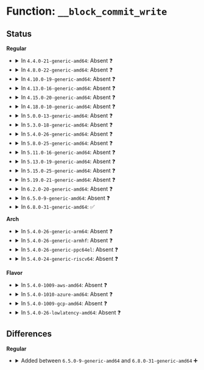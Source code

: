 # Function: <code>__block_commit_write</code>

## Status
<b>Regular</b>
<ul>
<li>
<details>
<summary>In <code>4.4.0-21-generic-amd64</code>: Absent ❓</summary>

```json
{
  "name": "__block_commit_write",
  "collision_type": "Unique Static",
  "inline_type": "Selective",
  "funcs": [
    {
      "addr": 18446744071581217248,
      "name": "__block_commit_write",
      "external": false,
      "loc": "fs/buffer.c:1987",
      "file": "fs/buffer.c",
      "inline": "not declared, inlined",
      "caller_inline": [],
      "caller_func": [
        "fs/buffer.c:block_write_end",
        "fs/buffer.c:block_page_mkwrite"
      ]
    }
  ],
  "symbols": [
    {
      "addr": 18446744071581217248,
      "name": "__block_commit_write.isra.21",
      "section": ".text",
      "bind": "STB_LOCAL",
      "size": 162
    }
  ]
}
```
</details>
</li>
<li>
<details>
<summary>In <code>4.8.0-22-generic-amd64</code>: Absent ❓</summary>

```json
{
  "name": "__block_commit_write",
  "collision_type": "Unique Static",
  "inline_type": "Selective",
  "funcs": [
    {
      "addr": 18446744071581381312,
      "name": "__block_commit_write",
      "external": false,
      "loc": "fs/buffer.c:2043",
      "file": "fs/buffer.c",
      "inline": "not declared, inlined",
      "caller_inline": [],
      "caller_func": [
        "fs/buffer.c:block_page_mkwrite",
        "fs/buffer.c:block_write_end"
      ]
    }
  ],
  "symbols": [
    {
      "addr": 18446744071581381312,
      "name": "__block_commit_write.isra.21",
      "section": ".text",
      "bind": "STB_LOCAL",
      "size": 162
    }
  ]
}
```
</details>
</li>
<li>
<details>
<summary>In <code>4.10.0-19-generic-amd64</code>: Absent ❓</summary>

```json
{
  "name": "__block_commit_write",
  "collision_type": "Unique Static",
  "inline_type": "Selective",
  "funcs": [
    {
      "addr": 18446744071581459456,
      "name": "__block_commit_write",
      "external": false,
      "loc": "fs/buffer.c:2084",
      "file": "fs/buffer.c",
      "inline": "not declared, inlined",
      "caller_inline": [],
      "caller_func": [
        "fs/buffer.c:block_page_mkwrite",
        "fs/buffer.c:block_write_end"
      ]
    }
  ],
  "symbols": [
    {
      "addr": 18446744071581459456,
      "name": "__block_commit_write.isra.28",
      "section": ".text",
      "bind": "STB_LOCAL",
      "size": 162
    }
  ]
}
```
</details>
</li>
<li>
<details>
<summary>In <code>4.13.0-16-generic-amd64</code>: Absent ❓</summary>

```json
{
  "name": "__block_commit_write",
  "collision_type": "Unique Static",
  "inline_type": "Selective",
  "funcs": [
    {
      "addr": 18446744071581516000,
      "name": "__block_commit_write",
      "external": false,
      "loc": "fs/buffer.c:2081",
      "file": "fs/buffer.c",
      "inline": "not declared, inlined",
      "caller_inline": [],
      "caller_func": [
        "fs/buffer.c:block_page_mkwrite",
        "fs/buffer.c:block_write_end"
      ]
    }
  ],
  "symbols": [
    {
      "addr": 18446744071581516000,
      "name": "__block_commit_write.isra.29",
      "section": ".text",
      "bind": "STB_LOCAL",
      "size": 155
    }
  ]
}
```
</details>
</li>
<li>
<details>
<summary>In <code>4.15.0-20-generic-amd64</code>: Absent ❓</summary>

```json
{
  "name": "__block_commit_write",
  "collision_type": "Unique Static",
  "inline_type": "Selective",
  "funcs": [
    {
      "addr": 18446744071581657712,
      "name": "__block_commit_write",
      "external": false,
      "loc": "fs/buffer.c:2041",
      "file": "fs/buffer.c",
      "inline": "not declared, inlined",
      "caller_inline": [],
      "caller_func": [
        "fs/buffer.c:block_page_mkwrite",
        "fs/buffer.c:block_write_end"
      ]
    }
  ],
  "symbols": [
    {
      "addr": 18446744071581657712,
      "name": "__block_commit_write.isra.31",
      "section": ".text",
      "bind": "STB_LOCAL",
      "size": 151
    }
  ]
}
```
</details>
</li>
<li>
<details>
<summary>In <code>4.18.0-10-generic-amd64</code>: Absent ❓</summary>

```json
{
  "name": "__block_commit_write",
  "collision_type": "Unique Static",
  "inline_type": "Selective",
  "funcs": [
    {
      "addr": 18446744071581820352,
      "name": "__block_commit_write",
      "external": false,
      "loc": "fs/buffer.c:2012",
      "file": "fs/buffer.c",
      "inline": "not declared, inlined",
      "caller_inline": [],
      "caller_func": [
        "fs/buffer.c:block_page_mkwrite",
        "fs/buffer.c:block_write_end"
      ]
    }
  ],
  "symbols": [
    {
      "addr": 18446744071581820352,
      "name": "__block_commit_write.isra.37",
      "section": ".text",
      "bind": "STB_LOCAL",
      "size": 159
    }
  ]
}
```
</details>
</li>
<li>
<details>
<summary>In <code>5.0.0-13-generic-amd64</code>: Absent ❓</summary>

```json
{
  "name": "__block_commit_write",
  "collision_type": "Unique Static",
  "inline_type": "Selective",
  "funcs": [
    {
      "addr": 18446744071581907520,
      "name": "__block_commit_write",
      "external": false,
      "loc": "fs/buffer.c:2021",
      "file": "fs/buffer.c",
      "inline": "not declared, inlined",
      "caller_inline": [],
      "caller_func": [
        "fs/buffer.c:block_page_mkwrite",
        "fs/buffer.c:block_write_end"
      ]
    }
  ],
  "symbols": [
    {
      "addr": 18446744071581907520,
      "name": "__block_commit_write.isra.41",
      "section": ".text",
      "bind": "STB_LOCAL",
      "size": 159
    }
  ]
}
```
</details>
</li>
<li>
<details>
<summary>In <code>5.3.0-18-generic-amd64</code>: Absent ❓</summary>

```json
{
  "name": "__block_commit_write",
  "collision_type": "Unique Static",
  "inline_type": "Selective",
  "funcs": [
    {
      "addr": 18446744071582044464,
      "name": "__block_commit_write",
      "external": false,
      "loc": "fs/buffer.c:2022",
      "file": "fs/buffer.c",
      "inline": "not declared, inlined",
      "caller_inline": [],
      "caller_func": [
        "fs/buffer.c:block_page_mkwrite",
        "fs/buffer.c:block_write_end"
      ]
    }
  ],
  "symbols": [
    {
      "addr": 18446744071582044464,
      "name": "__block_commit_write.isra.0",
      "section": ".text",
      "bind": "STB_LOCAL",
      "size": 177
    }
  ]
}
```
</details>
</li>
<li>
<details>
<summary>In <code>5.4.0-26-generic-amd64</code>: Absent ❓</summary>

```json
{
  "name": "__block_commit_write",
  "collision_type": "Unique Static",
  "inline_type": "Selective",
  "funcs": [
    {
      "addr": 18446744071582122240,
      "name": "__block_commit_write",
      "external": false,
      "loc": "fs/buffer.c:2022",
      "file": "fs/buffer.c",
      "inline": "not declared, inlined",
      "caller_inline": [],
      "caller_func": [
        "fs/buffer.c:block_page_mkwrite",
        "fs/buffer.c:block_write_end"
      ]
    }
  ],
  "symbols": [
    {
      "addr": 18446744071582122240,
      "name": "__block_commit_write.isra.0",
      "section": ".text",
      "bind": "STB_LOCAL",
      "size": 177
    }
  ]
}
```
</details>
</li>
<li>
<details>
<summary>In <code>5.8.0-25-generic-amd64</code>: Absent ❓</summary>

```json
{
  "name": "__block_commit_write",
  "collision_type": "Unique Static",
  "inline_type": "Selective",
  "funcs": [
    {
      "addr": 18446744071582360304,
      "name": "__block_commit_write",
      "external": false,
      "loc": "fs/buffer.c:2066",
      "file": "fs/buffer.c",
      "inline": "not declared, inlined",
      "caller_inline": [],
      "caller_func": [
        "fs/buffer.c:block_page_mkwrite",
        "fs/buffer.c:generic_write_end"
      ]
    }
  ],
  "symbols": [
    {
      "addr": 18446744071582360304,
      "name": "__block_commit_write.constprop.0.isra.0",
      "section": ".text",
      "bind": "STB_LOCAL",
      "size": 181
    }
  ]
}
```
</details>
</li>
<li>
<details>
<summary>In <code>5.11.0-16-generic-amd64</code>: Absent ❓</summary>

```json
{
  "name": "__block_commit_write",
  "collision_type": "Unique Static",
  "inline_type": "Selective",
  "funcs": [
    {
      "addr": 18446744071582417936,
      "name": "__block_commit_write",
      "external": false,
      "loc": "fs/buffer.c:2065",
      "file": "fs/buffer.c",
      "inline": "not declared, inlined",
      "caller_inline": [],
      "caller_func": [
        "fs/buffer.c:block_page_mkwrite",
        "fs/buffer.c:generic_write_end"
      ]
    }
  ],
  "symbols": [
    {
      "addr": 18446744071582417936,
      "name": "__block_commit_write.constprop.0.isra.0",
      "section": ".text",
      "bind": "STB_LOCAL",
      "size": 181
    }
  ]
}
```
</details>
</li>
<li>
<details>
<summary>In <code>5.13.0-19-generic-amd64</code>: Absent ❓</summary>

```json
{
  "name": "__block_commit_write",
  "collision_type": "Unique Static",
  "inline_type": "Selective",
  "funcs": [
    {
      "addr": 18446744071582445072,
      "name": "__block_commit_write",
      "external": false,
      "loc": "fs/buffer.c:2085",
      "file": "fs/buffer.c",
      "inline": "not declared, inlined",
      "caller_inline": [],
      "caller_func": [
        "fs/buffer.c:block_page_mkwrite",
        "fs/buffer.c:generic_write_end"
      ]
    }
  ],
  "symbols": [
    {
      "addr": 18446744071582445072,
      "name": "__block_commit_write.constprop.0.isra.0",
      "section": ".text",
      "bind": "STB_LOCAL",
      "size": 198
    }
  ]
}
```
</details>
</li>
<li>
<details>
<summary>In <code>5.15.0-25-generic-amd64</code>: Absent ❓</summary>

```json
{
  "name": "__block_commit_write",
  "collision_type": "Unique Static",
  "inline_type": "Selective",
  "funcs": [
    {
      "addr": 18446744071582766112,
      "name": "__block_commit_write",
      "external": false,
      "loc": "fs/buffer.c:2064",
      "file": "fs/buffer.c",
      "inline": "not declared, inlined",
      "caller_inline": [],
      "caller_func": [
        "fs/buffer.c:block_page_mkwrite",
        "fs/buffer.c:generic_write_end"
      ]
    }
  ],
  "symbols": [
    {
      "addr": 18446744071582766112,
      "name": "__block_commit_write.constprop.0.isra.0",
      "section": ".text",
      "bind": "STB_LOCAL",
      "size": 198
    }
  ]
}
```
</details>
</li>
<li>
<details>
<summary>In <code>5.19.0-21-generic-amd64</code>: Absent ❓</summary>

```json
{
  "name": "__block_commit_write",
  "collision_type": "Unique Static",
  "inline_type": "Selective",
  "funcs": [
    {
      "addr": 18446744071583329680,
      "name": "__block_commit_write",
      "external": false,
      "loc": "fs/buffer.c:2061",
      "file": "fs/buffer.c",
      "inline": "not declared, inlined",
      "caller_inline": [],
      "caller_func": [
        "fs/buffer.c:block_page_mkwrite",
        "fs/buffer.c:generic_write_end"
      ]
    }
  ],
  "symbols": [
    {
      "addr": 18446744071583329680,
      "name": "__block_commit_write.constprop.0.isra.0",
      "section": ".text",
      "bind": "STB_LOCAL",
      "size": 191
    }
  ]
}
```
</details>
</li>
<li>
<details>
<summary>In <code>6.2.0-20-generic-amd64</code>: Absent ❓</summary>

```json
{
  "name": "__block_commit_write",
  "collision_type": "Unique Static",
  "inline_type": "Selective",
  "funcs": [
    {
      "addr": 18446744071583914832,
      "name": "__block_commit_write",
      "external": false,
      "loc": "fs/buffer.c:2046",
      "file": "fs/buffer.c",
      "inline": "not declared, inlined",
      "caller_inline": [],
      "caller_func": [
        "fs/buffer.c:block_page_mkwrite",
        "fs/buffer.c:generic_write_end"
      ]
    }
  ],
  "symbols": [
    {
      "addr": 18446744071583914832,
      "name": "__block_commit_write.constprop.0.isra.0",
      "section": ".text",
      "bind": "STB_LOCAL",
      "size": 183
    }
  ]
}
```
</details>
</li>
<li>
<details>
<summary>In <code>6.5.0-9-generic-amd64</code>: Absent ❓</summary>

```json
{
  "name": "__block_commit_write",
  "collision_type": "Unique Static",
  "inline_type": "Selective",
  "funcs": [
    {
      "addr": 18446744071584123168,
      "name": "__block_commit_write",
      "external": false,
      "loc": "fs/buffer.c:2183",
      "file": "fs/buffer.c",
      "inline": "not declared, inlined",
      "caller_inline": [],
      "caller_func": [
        "fs/buffer.c:block_page_mkwrite",
        "fs/buffer.c:block_commit_write",
        "fs/buffer.c:block_commit_write",
        "fs/buffer.c:block_commit_write",
        "fs/buffer.c:block_write_end"
      ]
    }
  ],
  "symbols": [
    {
      "addr": 18446744071584123168,
      "name": "__block_commit_write.isra.0",
      "section": ".text",
      "bind": "STB_LOCAL",
      "size": 173
    }
  ]
}
```
</details>
</li>
<li>
<details>
<summary>In <code>6.8.0-31-generic-amd64</code>: ✅</summary>

```c
void __block_commit_write(struct folio * folio, size_t from, size_t to)
```

```json
{
  "name": "__block_commit_write",
  "collision_type": "Unique Static",
  "inline_type": "No",
  "funcs": [
    {
      "addr": 18446744071584338544,
      "name": "__block_commit_write",
      "external": false,
      "loc": "fs/buffer.c:2157",
      "file": "fs/buffer.c",
      "inline": "seen, unknown",
      "caller_inline": [],
      "caller_func": [
        "fs/buffer.c:block_page_mkwrite",
        "fs/buffer.c:block_commit_write",
        "fs/buffer.c:block_commit_write",
        "fs/buffer.c:block_commit_write",
        "fs/buffer.c:block_write_end"
      ]
    }
  ],
  "symbols": [
    {
      "addr": 18446744071584338544,
      "name": "__block_commit_write",
      "section": ".text",
      "bind": "STB_LOCAL",
      "size": 173
    }
  ]
}
```
</details>
</li>
</ul>
<b>Arch</b>
<ul>
<li>
<details>
<summary>In <code>5.4.0-26-generic-arm64</code>: Absent ❓</summary>

```json
{
  "name": "__block_commit_write",
  "collision_type": "Unique Static",
  "inline_type": "Selective",
  "funcs": [
    {
      "addr": 18446603336493666232,
      "name": "__block_commit_write",
      "external": false,
      "loc": "fs/buffer.c:2022",
      "file": "fs/buffer.c",
      "inline": "not declared, inlined",
      "caller_inline": [],
      "caller_func": [
        "fs/buffer.c:block_page_mkwrite",
        "fs/buffer.c:block_write_end"
      ]
    }
  ],
  "symbols": [
    {
      "addr": 18446603336493666232,
      "name": "__block_commit_write.isra.0",
      "section": ".text",
      "bind": "STB_LOCAL",
      "size": 336
    }
  ]
}
```
</details>
</li>
<li>
<details>
<summary>In <code>5.4.0-26-generic-armhf</code>: Absent ❓</summary>

```json
{
  "name": "__block_commit_write",
  "collision_type": "Unique Static",
  "inline_type": "Selective",
  "funcs": [
    {
      "addr": 3227196864,
      "name": "__block_commit_write",
      "external": false,
      "loc": "fs/buffer.c:2022",
      "file": "fs/buffer.c",
      "inline": "not declared, inlined",
      "caller_inline": [],
      "caller_func": [
        "fs/buffer.c:block_page_mkwrite",
        "fs/buffer.c:block_write_end"
      ]
    }
  ],
  "symbols": [
    {
      "addr": 3227196864,
      "name": "__block_commit_write.constprop.0",
      "section": ".text",
      "bind": "STB_LOCAL",
      "size": 220
    }
  ]
}
```
</details>
</li>
<li>
<details>
<summary>In <code>5.4.0-26-generic-ppc64el</code>: Absent ❓</summary>

```json
{
  "name": "__block_commit_write",
  "collision_type": "Unique Static",
  "inline_type": "Selective",
  "funcs": [
    {
      "addr": 13835058055287261984,
      "name": "__block_commit_write",
      "external": false,
      "loc": "fs/buffer.c:2022",
      "file": "fs/buffer.c",
      "inline": "not declared, inlined",
      "caller_inline": [],
      "caller_func": [
        "fs/buffer.c:block_page_mkwrite",
        "fs/buffer.c:block_write_end",
        "fs/buffer.c:block_write_end"
      ]
    }
  ],
  "symbols": [
    {
      "addr": 13835058055287261984,
      "name": "__block_commit_write.isra.0",
      "section": ".text",
      "bind": "STB_LOCAL",
      "size": 356
    }
  ]
}
```
</details>
</li>
<li>
<details>
<summary>In <code>5.4.0-24-generic-riscv64</code>: Absent ❓</summary>

```json
{
  "name": "__block_commit_write",
  "collision_type": "Unique Static",
  "inline_type": "Selective",
  "funcs": [
    {
      "addr": 18446743936273291268,
      "name": "__block_commit_write",
      "external": false,
      "loc": "fs/buffer.c:2022",
      "file": "fs/buffer.c",
      "inline": "not declared, inlined",
      "caller_inline": [],
      "caller_func": [
        "fs/buffer.c:block_page_mkwrite",
        "fs/buffer.c:block_write_end"
      ]
    }
  ],
  "symbols": [
    {
      "addr": 18446743936273291268,
      "name": "__block_commit_write.isra.0",
      "section": ".text",
      "bind": "STB_LOCAL",
      "size": 196
    }
  ]
}
```
</details>
</li>
</ul>
<b>Flavor</b>
<ul>
<li>
<details>
<summary>In <code>5.4.0-1009-aws-amd64</code>: Absent ❓</summary>

```json
{
  "name": "__block_commit_write",
  "collision_type": "Unique Static",
  "inline_type": "Selective",
  "funcs": [
    {
      "addr": 18446744071582090976,
      "name": "__block_commit_write",
      "external": false,
      "loc": "fs/buffer.c:2022",
      "file": "fs/buffer.c",
      "inline": "not declared, inlined",
      "caller_inline": [],
      "caller_func": [
        "fs/buffer.c:block_page_mkwrite",
        "fs/buffer.c:block_write_end"
      ]
    }
  ],
  "symbols": [
    {
      "addr": 18446744071582090976,
      "name": "__block_commit_write.isra.0",
      "section": ".text",
      "bind": "STB_LOCAL",
      "size": 177
    }
  ]
}
```
</details>
</li>
<li>
<details>
<summary>In <code>5.4.0-1010-azure-amd64</code>: Absent ❓</summary>

```json
{
  "name": "__block_commit_write",
  "collision_type": "Unique Static",
  "inline_type": "Selective",
  "funcs": [
    {
      "addr": 18446744071582028496,
      "name": "__block_commit_write",
      "external": false,
      "loc": "fs/buffer.c:2022",
      "file": "fs/buffer.c",
      "inline": "not declared, inlined",
      "caller_inline": [],
      "caller_func": [
        "fs/buffer.c:block_page_mkwrite",
        "fs/buffer.c:block_write_end"
      ]
    }
  ],
  "symbols": [
    {
      "addr": 18446744071582028496,
      "name": "__block_commit_write.isra.0",
      "section": ".text",
      "bind": "STB_LOCAL",
      "size": 177
    }
  ]
}
```
</details>
</li>
<li>
<details>
<summary>In <code>5.4.0-1009-gcp-amd64</code>: Absent ❓</summary>

```json
{
  "name": "__block_commit_write",
  "collision_type": "Unique Static",
  "inline_type": "Selective",
  "funcs": [
    {
      "addr": 18446744071582081456,
      "name": "__block_commit_write",
      "external": false,
      "loc": "fs/buffer.c:2022",
      "file": "fs/buffer.c",
      "inline": "not declared, inlined",
      "caller_inline": [],
      "caller_func": [
        "fs/buffer.c:block_page_mkwrite",
        "fs/buffer.c:block_write_end"
      ]
    }
  ],
  "symbols": [
    {
      "addr": 18446744071582081456,
      "name": "__block_commit_write.isra.0",
      "section": ".text",
      "bind": "STB_LOCAL",
      "size": 177
    }
  ]
}
```
</details>
</li>
<li>
<details>
<summary>In <code>5.4.0-26-lowlatency-amd64</code>: Absent ❓</summary>

```json
{
  "name": "__block_commit_write",
  "collision_type": "Unique Static",
  "inline_type": "Selective",
  "funcs": [
    {
      "addr": 18446744071582154464,
      "name": "__block_commit_write",
      "external": false,
      "loc": "fs/buffer.c:2022",
      "file": "fs/buffer.c",
      "inline": "not declared, inlined",
      "caller_inline": [],
      "caller_func": [
        "fs/buffer.c:block_page_mkwrite",
        "fs/buffer.c:block_write_end"
      ]
    }
  ],
  "symbols": [
    {
      "addr": 18446744071582154464,
      "name": "__block_commit_write.isra.0",
      "section": ".text",
      "bind": "STB_LOCAL",
      "size": 177
    }
  ]
}
```
</details>
</li>
</ul>

## Differences
<b>Regular</b>
<ul>
<li>
<details>
<summary>Added between <code>6.5.0-9-generic-amd64</code> and <code>6.8.0-31-generic-amd64</code> ➕</summary>

```c
void __block_commit_write(struct folio * folio, size_t from, size_t to)
```
</details>
</li>
</ul>
